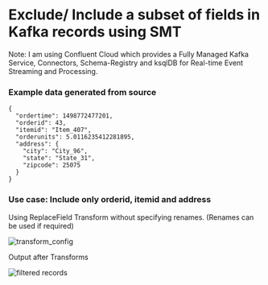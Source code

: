 # Exclude/ Include a subset of fields in Kafka records using SMT
Note: I am using Confluent Cloud which provides a Fully Managed Kafka Service, Connectors, Schema-Registry and ksqlDB for Real-time Event Streaming and Processing.

### Example data generated from source
```
{
  "ordertime": 1498772477201,
  "orderid": 43,
  "itemid": "Item_407",
  "orderunits": 5.0116235412281895,
  "address": {
    "city": "City_96",
    "state": "State_31",
    "zipcode": 25075
  }
}
```

### Use case: Include only orderid, itemid and address

Using ReplaceField Transform without specifying renames. (Renames can be used if required)

![transform_config](https://user-images.githubusercontent.com/73946498/183637330-444b6ea2-9618-4b52-9fb7-8464271b5ac7.png)

Output after Transforms

![filtered records](https://user-images.githubusercontent.com/73946498/183639532-e04e1764-688a-4afb-a7f8-9fe620d61e9b.png)
